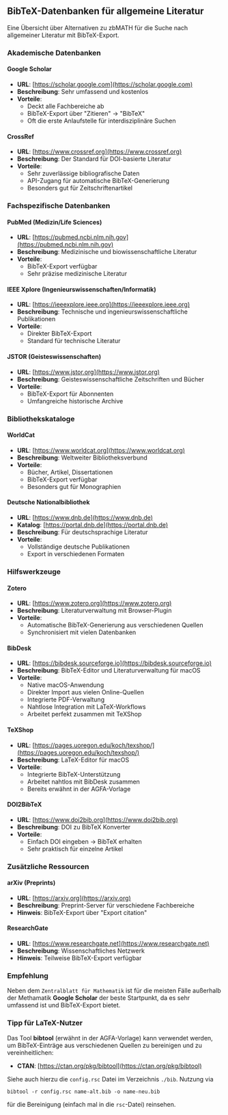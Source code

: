 ## BibTeX-Datenbanken für allgemeine Literatur

Eine Übersicht über Alternativen zu zbMATH für die Suche nach allgemeiner Literatur mit BibTeX-Export.

### Akademische Datenbanken

#### Google Scholar
- **URL**: [https://scholar.google.com](https://scholar.google.com)
- **Beschreibung**: Sehr umfassend und kostenlos
- **Vorteile**: 
  - Deckt alle Fachbereiche ab
  - BibTeX-Export über "Zitieren" → "BibTeX"
  - Oft die erste Anlaufstelle für interdisziplinäre Suchen

#### CrossRef
- **URL**: [https://www.crossref.org](https://www.crossref.org)
- **Beschreibung**: Der Standard für DOI-basierte Literatur
- **Vorteile**:
  - Sehr zuverlässige bibliografische Daten
  - API-Zugang für automatische BibTeX-Generierung
  - Besonders gut für Zeitschriftenartikel

### Fachspezifische Datenbanken

#### PubMed (Medizin/Life Sciences)
- **URL**: [https://pubmed.ncbi.nlm.nih.gov](https://pubmed.ncbi.nlm.nih.gov)
- **Beschreibung**: Medizinische und biowissenschaftliche Literatur
- **Vorteile**:
  - BibTeX-Export verfügbar
  - Sehr präzise medizinische Literatur

#### IEEE Xplore (Ingenieurswissenschaften/Informatik)
- **URL**: [https://ieeexplore.ieee.org](https://ieeexplore.ieee.org)
- **Beschreibung**: Technische und ingenieurswissenschaftliche Publikationen
- **Vorteile**:
  - Direkter BibTeX-Export
  - Standard für technische Literatur

#### JSTOR (Geisteswissenschaften)
- **URL**: [https://www.jstor.org](https://www.jstor.org)
- **Beschreibung**: Geisteswissenschaftliche Zeitschriften und Bücher
- **Vorteile**:
  - BibTeX-Export für Abonnenten
  - Umfangreiche historische Archive

### Bibliothekskataloge

#### WorldCat
- **URL**: [https://www.worldcat.org](https://www.worldcat.org)
- **Beschreibung**: Weltweiter Bibliotheksverbund
- **Vorteile**:
  - Bücher, Artikel, Dissertationen
  - BibTeX-Export verfügbar
  - Besonders gut für Monographien

#### Deutsche Nationalbibliothek
- **URL**: [https://www.dnb.de](https://www.dnb.de)
- **Katalog**: [https://portal.dnb.de](https://portal.dnb.de)
- **Beschreibung**: Für deutschsprachige Literatur
- **Vorteile**:
  - Vollständige deutsche Publikationen
  - Export in verschiedenen Formaten

### Hilfswerkzeuge

#### Zotero
- **URL**: [https://www.zotero.org](https://www.zotero.org)
- **Beschreibung**: Literaturverwaltung mit Browser-Plugin
- **Vorteile**:
  - Automatische BibTeX-Generierung aus verschiedenen Quellen
  - Synchronisiert mit vielen Datenbanken

#### BibDesk
- **URL**: [https://bibdesk.sourceforge.io](https://bibdesk.sourceforge.io)
- **Beschreibung**: BibTeX-Editor und Literaturverwaltung für macOS
- **Vorteile**:
  - Native macOS-Anwendung
  - Direkter Import aus vielen Online-Quellen
  - Integrierte PDF-Verwaltung
  - Nahtlose Integration mit LaTeX-Workflows
  - Arbeitet perfekt zusammen mit TeXShop

#### TeXShop
- **URL**: [https://pages.uoregon.edu/koch/texshop/](https://pages.uoregon.edu/koch/texshop/)
- **Beschreibung**: LaTeX-Editor für macOS
- **Vorteile**:
  - Integrierte BibTeX-Unterstützung
  - Arbeitet nahtlos mit BibDesk zusammen
  - Bereits erwähnt in der AGFA-Vorlage

#### DOI2BibTeX
- **URL**: [https://www.doi2bib.org](https://www.doi2bib.org)
- **Beschreibung**: DOI zu BibTeX Konverter
- **Vorteile**:
  - Einfach DOI eingeben → BibTeX erhalten
  - Sehr praktisch für einzelne Artikel

### Zusätzliche Ressourcen

#### arXiv (Preprints)
- **URL**: [https://arxiv.org](https://arxiv.org)
- **Beschreibung**: Preprint-Server für verschiedene Fachbereiche
- **Hinweis**: BibTeX-Export über "Export citation"

#### ResearchGate
- **URL**: [https://www.researchgate.net](https://www.researchgate.net)
- **Beschreibung**: Wissenschaftliches Netzwerk
- **Hinweis**: Teilweise BibTeX-Export verfügbar

### Empfehlung

Neben dem `Zentralblatt für Mathematik` ist für die meisten Fälle  außerhalb der Methamatik **Google Scholar** der beste Startpunkt, da es sehr umfassend ist und BibTeX-Export bietet.  

### Tipp für LaTeX-Nutzer

Das Tool **bibtool** (erwähnt in der AGFA-Vorlage) kann verwendet werden, um BibTeX-Einträge aus verschiedenen Quellen zu bereinigen und zu vereinheitlichen:

- **CTAN**: [https://ctan.org/pkg/bibtool](https://ctan.org/pkg/bibtool)

Siehe auch hierzu die `config.rsc` Datei im Verzeichnis `./bib`. Nutzung via

	bibtool -r config.rsc name-alt.bib -o name-neu.bib

für die Bereinigung (einfach mal in die `rsc`-Datei) reinsehen.